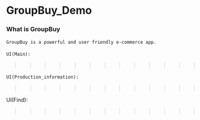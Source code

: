 # GroupBuy_Demo
### What is GroupBuy
    GroupBuy is a powerful and user friendly e-commerce app.
    
    UI(Main):
>>>>>>>>>>>>>![](https://github.com/niconicocbf/GroupBuy_Demo/blob/master/res/raw/Screenshot_20180212-152014.jpg?raw=true=100x20)



    UI(Production_information):
>>>>>>>>>>>>>![](https://github.com/niconicocbf/GroupBuy_Demo/blob/master/res/raw/Screenshot_20180212-152101.jpg?raw=true=100x20)



UI(Find):
>>>>>>>>>>>>>![](https://github.com/niconicocbf/GroupBuy_Demo/blob/master/res/raw/Screenshot_20180212-152002.jpg?raw=true=100x20)


